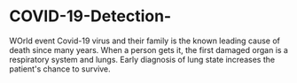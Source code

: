 # COVID-19-Detection-

WOrld event Covid-19 virus and their family is the known leading cause of death since many years. When a person gets it, the first damaged organ is a respiratory system and lungs. Early diagnosis of lung state increases the patient's chance to survive.
